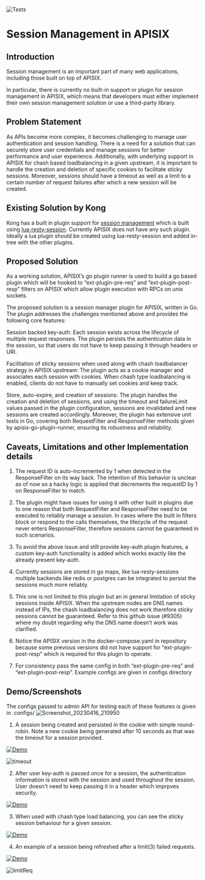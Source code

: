 ![Tests](https://github.com/revolyssup/apisix-session-manager/actions/workflows/ci.yaml/badge.svg)
# Session Management in APISIX


## Introduction
Session management is an important part of many web applications, including those built on top of APISIX. 

In particular, there is currently no built-in support or plugin for session management in APISIX, which means that developers must either implement their own session management solution or use a third-party library.

## Problem Statement

As APIs become more complex, it becomes challenging to manage user authentication and session handling. There is a need for a solution that can securely store user credentials and manage sessions for better performance and user experience. Additionally, with underlying support in APISIX for chash based loadbalancing in a given upstream, it is important to handle the creation and deletion of specific cookies to facilitate sticky sessions. Moreover, sessions should have a timeout as well as a limit to a certain number of request failures after which a new session will be created.



## Existing Solution by Kong
Kong has a built in plugin support for [session management](https://github.com/Kong/kong/tree/master/kong/plugins/session) which is built using [lua-resty-session](https://github.com/bungle/lua-resty-session). Currently APISIX does not have any such plugin. Ideally a lua plugin should be created using lua-resty-session and added in-tree with the other plugins. 


## Proposed Solution 
As a working solution, APISIX’s go plugin runner is used to build a go based plugin which will be hooked to “ext-plugin-pre-req” and “ext-plugin-post-resp” filters on APISIX which allow plugin execution with RPCs on unix sockets.

The proposed solution is a session manager plugin for APISIX, written in Go. The plugin addresses the challenges mentioned above and provides the following core features:

Session backed key-auth: Each session exists across the lifecycle of multiple request responses. The plugin persists the authentication data in the session, so that users do not have to keep passing it through headers or URI.

Facilitation of sticky sessions when used along with chash loadbalancer strategy in APISIX upstream: The plugin acts as a cookie manager and associates each session with cookies. When chash type loadbalancing is enabled, clients do not have to manually set cookies and keep track.

Store, auto-expire, and creation of sessions: The plugin handles the creation and deletion of sessions, and using the timeout and failureLimit values passed in the plugin configuration, sessions are invalidated and new sessions are created accordingly. Moreover, the plugin has extensive unit tests in Go, covering both RequestFilter and ResponseFilter methods given by apisix-go-plugin-runner, ensuring its robustness and reliability.


## Caveats, Limitations and other Implementation details 

1. The request ID is auto-incremented by 1 when detected in the ResponseFilter on its way back. The intention of this behavior is unclear as of now so a hacky logic is applied that decrements the requestID by 1 on ResponseFilter to match.

2. The plugin might have issues for using it with other built in plugins due to one reason that both RequestFilter and ResponseFilter need to be executed to reliably manage a session. In cases where the built in filters block or respond to the calls themselves, the lifecycle of the request never enters ResponseFilter, therefore sessions cannot be guaranteed in such scenarios. 

3. To avoid the above issue and still provide key-auth plugin features, a custom key-auth functionality is added which works exactly like the already present key-auth.

4. Currently sessions are stored in go maps, like lua-resty-sessions multiple backends like redis or postgres can be integrated to persist the sessions much more reliably.

5. This one is not limited to this plugin but an in general limitation of sticky sessions inside APISIX. When the upstream nodes are DNS names instead of IPs, the chash loadbalancing does not work therefore sticky sessions cannot be guaranteed. Refer to this github issue (#9305) where my doubt regarding why the DNS name doesn’t work was clarified.

6. Notice the APISIX version in the docker-compose.yaml in repository because some previous versions did not have support for “ext-plugin-post-resp” which is required for this plugin to operate.

7. For consistency pass the same config in both “ext-plugin-pre-req” and “ext-plugin-post-resp”. Example configs are given in configs directory

## Demo/Screenshots
The configs passed to admin API for testing each of these features is given in .configs/
![Screenshot_20230416_210950](https://user-images.githubusercontent.com/43276904/232324035-81190614-4679-431c-9e66-3f3bb351e578.png)


1. A session being created and persisted in the cookie with simple round-robin. Note a new cookie being generated after 10 seconds as that was the timeout for a session provided.

[![Demo]()](https://user-images.githubusercontent.com/43276904/232322685-9274a862-e07b-434a-847c-04ab8723a7b9.mp4)


![timeout](https://user-images.githubusercontent.com/43276904/232323525-4be6cdd1-f6f6-41f9-b4db-330c13887d90.png)

2. After user key-auth is passed once for a session, the authentication information is stored with the session and used throughout the session. User doesn't need to keep passing it in a header which imprpves security.

[![Demo]()](https://user-images.githubusercontent.com/43276904/232322322-b60bbed5-3122-4f6c-b7ed-6cc047081a18.mp4)



3. When used with chash type load balancing, you can see the sticky session behaviour for a given session.

[![Demo]()](https://user-images.githubusercontent.com/43276904/232322935-8a43f90e-e2ef-455f-8483-aa159690333f.mp4)


4. An example of a session being refreshed after a limit(3) failed requests.

[![Demo]()](https://user-images.githubusercontent.com/43276904/232323281-b42a5112-6008-436f-a34b-a1005ed5505e.mp4)


![limitReq](https://user-images.githubusercontent.com/43276904/232323348-04efab09-4125-4c89-91b0-e7e51817c7c6.png)






